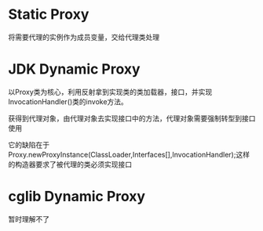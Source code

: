 # Static Proxy

将需要代理的实例作为成员变量，交给代理类处理

# JDK Dynamic Proxy

以Proxy类为核心，利用反射拿到实现类的类加载器，接口，并实现InvocationHandler()类的invoke方法。

获得到代理对象，由代理对象去实现接口中的方法，代理对象需要强制转型到接口使用

它的缺陷在于Proxy.newProxyInstance(ClassLoader,Interfaces[],InvocationHandler);这样的构造器要求了被代理的类必须实现接口

# cglib Dynamic Proxy

暂时理解不了